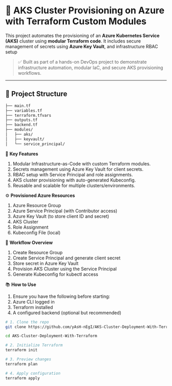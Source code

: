 # 🚀 AKS Cluster Provisioning on Azure with Terraform Custom Modules

This project automates the provisioning of an **Azure Kubernetes Service (AKS)** cluster using **modular Terraform code**.
It includes secure management of secrets using **Azure Key Vault**, and infrastructure RBAC setup

> ✅ Built as part of a hands-on DevOps project to demonstrate infrastructure automation, modular IaC, and secure AKS provisioning workflows.

---

## 📁 Project Structure

```bash
├── main.tf
├── variables.tf
├── terraform.tfvars
├── outputs.tf
├── backend.tf
├── modules/
│   ├── aks/
│   ├── keyvault/
│   └── service_principal/
```

📌 **Key Features**

1. Modular Infrastructure-as-Code with custom Terraform modules.
2. Secrets management using Azure Key Vault for client secrets.
3. RBAC setup with Service Principal and role assignments.
4. AKS cluster provisioning with auto-generated Kubeconfig.
5. Reusable and scalable for multiple clusters/environments.


⚙️ **Provisioned Azure Resources**

1. Azure Resource Group
2. Azure Service Principal (with Contributor access)
3. Azure Key Vault (to store client ID and secret)
4. AKS Cluster
5. Role Assignment
6. Kubeconfig File (local)


🔄 **Workflow Overview**

1. Create Resource Group
2. Create Service Principal and generate client secret
3. Store secret in Azure Key Vault
4. Provision AKS Cluster using the Service Principal
5. Generate Kubeconfig for kubectl access

📚 **How to Use**

1. Ensure you have the following before starting:
2. Azure CLI logged in
3. Terraform installed
5. A configured backend (optional but recommended)

```bash
# 1. Clone the repo
git clone https://github.com/yAsH-nEgI/AKS-Cluster-Deployment-With-Terraform.git

cd AKS-Cluster-Deployment-With-Terraform

# 2. Initialize Terraform
terraform init

# 3. Preview changes
terraform plan

# 4. Apply configuration
terraform apply

```



